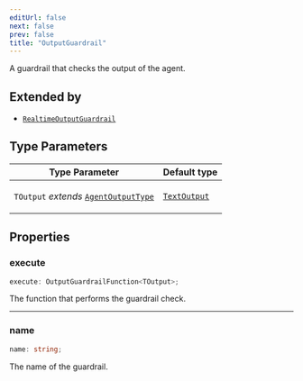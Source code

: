 ```yaml
---
editUrl: false
next: false
prev: false
title: "OutputGuardrail"
---
```


A guardrail that checks the output of the agent.

## Extended by

- [`RealtimeOutputGuardrail`](/openai-agents-js/openai/agents/openai/namespaces/realtime/interfaces/realtimeoutputguardrail/)

## Type Parameters

<table>
<thead>
<tr>
<th>Type Parameter</th>
<th>Default type</th>
</tr>
</thead>
<tbody>
<tr>
<td>

`TOutput` *extends* [`AgentOutputType`](/openai-agents-js/openai/agents/type-aliases/agentoutputtype/)

</td>
<td>

[`TextOutput`](/openai-agents-js/openai/agents/type-aliases/textoutput/)

</td>
</tr>
</tbody>
</table>

## Properties

### execute

```ts
execute: OutputGuardrailFunction<TOutput>;
```

The function that performs the guardrail check.

***

### name

```ts
name: string;
```

The name of the guardrail.
